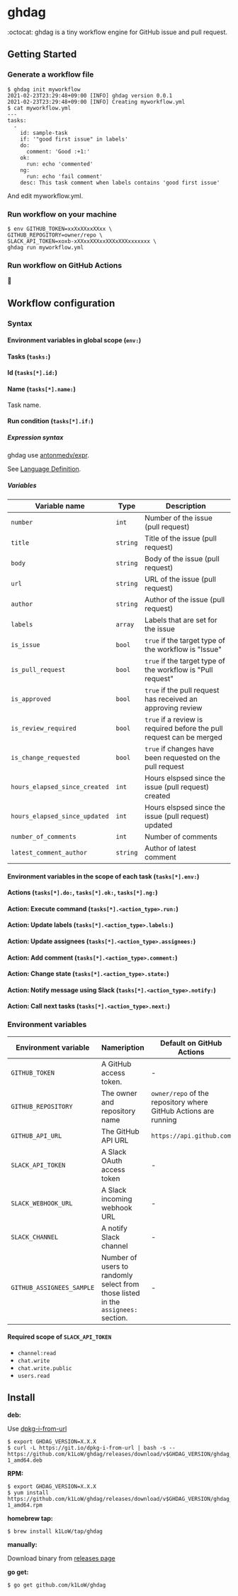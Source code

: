 # ghdag

:octocat: ghdag is a tiny workflow engine for GitHub issue and pull request.

## Getting Started

### Generate a workflow file

``` console
$ ghdag init myworkflow
2021-02-23T23:29:48+09:00 [INFO] ghdag version 0.0.1
2021-02-23T23:29:48+09:00 [INFO] Creating myworkflow.yml
$ cat myworkflow.yml
---
tasks:
  -
    id: sample-task
    if: '"good first issue" in labels'
    do:
      comment: 'Good :+1:'
    ok:
      run: echo 'commented'
    ng:
      run: echo 'fail comment'
    desc: This task comment when labels contains 'good first issue'
```

And edit myworkflow.yml.

### Run workflow on your machine

``` console
$ env GITHUB_TOKEN=xxXxXXxxXXxx \
GITHUB_REPOGITORY=owner/repo \
SLACK_API_TOKEN=xoxb-xXXxxXXXxxXXXxXXXxxxxxxx \
ghdag run myworkflow.yml
```

### Run workflow on GitHub Actions

:construction:

## Workflow configuration

### Syntax

#### Environment variables in global scope (`env:`)

#### Tasks (`tasks:`)

#### Id (`tasks[*].id:`)

#### Name (`tasks[*].name:`)

Task name.

#### Run condition (`tasks[*].if:`)

##### Expression syntax

ghdag use [antonmedv/expr](https://github.com/antonmedv/expr).

See [Language Definition](https://github.com/antonmedv/expr/blob/master/docs/Language-Definition.md).

##### Variables

| Variable name | Type | Description |
| --- | --- | --- |
| `number` | `int` | Number of the issue (pull request) |
| `title` | `string` | Title of the issue (pull request) |
| `body` | `string` | Body of the issue (pull request) |
| `url` | `string` | URL of the issue (pull request) |
| `author` | `string` | Author of the issue (pull request) |
| `labels` | `array` | Labels that are set for the issue |
| `is_issue` | `bool` | `true` if the target type of the workflow is "Issue" |
| `is_pull_request` | `bool` | `true` if the target type of the workflow is "Pull request" |
| `is_approved` | `bool` | `true` if the pull request has received an approving review  |
| `is_review_required` | `bool` | `true` if a review is required before the pull request can be merged |
| `is_change_requested` | `bool` | `true` if changes have been requested on the pull request |
| `hours_elapsed_since_created` | `int` | Hours elspsed since the issue (pull request) created |
| `hours_elapsed_since_updated` | `int` | Hours elspsed since the issue (pull request) updated |
| `number_of_comments` | `int` | Number of comments |
| `latest_comment_author` | `string` | Author of latest comment |

#### Environment variables in the scope of each task (`tasks[*].env:`)

#### Actions (`tasks[*].do:`, `tasks[*].ok:`, `tasks[*].ng:`)

#### Action: Execute command (`tasks[*].<action_type>.run:`)

#### Action: Update labels (`tasks[*].<action_type>.labels:`)

#### Action: Update assignees (`tasks[*].<action_type>.assignees:`)

#### Action: Add comment (`tasks[*].<action_type>.comment:`)

#### Action: Change state (`tasks[*].<action_type>.state:`)

#### Action: Notify message using Slack (`tasks[*].<action_type>.notify:`)

#### Action: Call next tasks (`tasks[*].<action_type>.next:`)

### Environment variables

| Environment variable | Nameription | Default on GitHub Actions |
| --- | --- | --- |
| `GITHUB_TOKEN` | A GitHub access token. | - |
| `GITHUB_REPOSITORY` | The owner and repository name | `owner/repo` of the repository where GitHub Actions are running |
| `GITHUB_API_URL` | The GitHub API URL | `https://api.github.com` |
| `SLACK_API_TOKEN` | A Slack OAuth access token | - |
| `SLACK_WEBHOOK_URL` | A Slack incoming webhook URL | - |
| `SLACK_CHANNEL` | A notify Slack channel | - |
| `GITHUB_ASSIGNEES_SAMPLE` | Number of users to randomly select from those listed in the `assignees:` section. | - |

#### Required scope of `SLACK_API_TOKEN`

- `channel:read`
- `chat.write`
- `chat.write.public`
- `users.read`

## Install

**deb:**

Use [dpkg-i-from-url](https://github.com/k1LoW/dpkg-i-from-url)

``` console
$ export GHDAG_VERSION=X.X.X
$ curl -L https://git.io/dpkg-i-from-url | bash -s -- https://github.com/k1LoW/ghdag/releases/download/v$GHDAG_VERSION/ghdag_$GHDAG_VERSION-1_amd64.deb
```

**RPM:**

``` console
$ export GHDAG_VERSION=X.X.X
$ yum install https://github.com/k1LoW/ghdag/releases/download/v$GHDAG_VERSION/ghdag_$GHDAG_VERSION-1_amd64.rpm
```

**homebrew tap:**

```console
$ brew install k1LoW/tap/ghdag
```

**manually:**

Download binary from [releases page](https://github.com/k1LoW/ghdag/releases)

**go get:**

```console
$ go get github.com/k1LoW/ghdag
```
